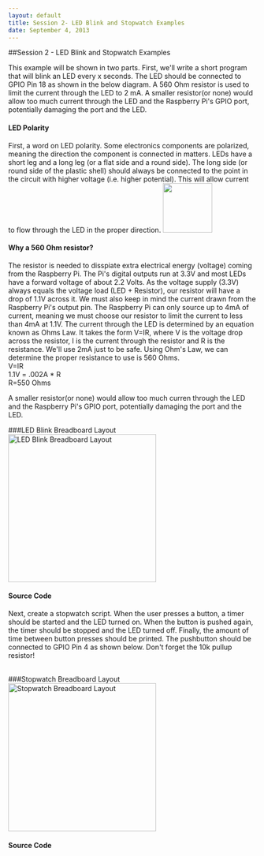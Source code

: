 ```yaml
---
layout: default
title: Session 2- LED Blink and Stopwatch Examples
date: September 4, 2013
---
```


##Session 2 - LED Blink and Stopwatch Examples


This example will be shown in two parts. First, we'll write a short program that will blink an LED every x seconds. The LED should be connected to GPIO Pin 18 as shown in the below diagram. A 560 Ohm resistor is used to limit the current through the LED to 2 mA. A smaller resistor(or none) would allow too much current through the LED and the Raspberry Pi's GPIO port, potentially damaging the port and the LED. 

#### LED Polarity
  First, a word on LED polarity. Some electronics components are polarized, meaning the direction the component is connected in matters. LEDs have a short leg and a long leg (or a flat side and a round side). The long side (or round side of the plastic shell) should always be connected to the point in the circuit with higher voltage (i.e. higher potential). This will allow current to flow through the LED in the proper direction. 
<img src="https://dl.dropboxusercontent.com/u/1733921/Raspberry%20Pi/LedPolarity.svg" width="100px"/>

#### Why a 560 Ohm resistor?
  The resistor is needed to disspiate extra electrical energy (voltage) coming from the Raspberry Pi. The Pi's digital outputs run at 3.3V and most LEDs have a forward voltage of about 2.2 Volts. As the voltage supply (3.3V) always equals the voltage load (LED + Resistor), our resistor will have a drop of 1.1V across it. We must also keep in mind the current drawn from the Raspberry Pi's output pin. The Raspberry Pi can only source up to 4mA of current, meaning we must choose our resistor to limit the current to less than 4mA at 1.1V.  The current through the LED is determined by an equation known as Ohms Law. It takes the form V=IR, where V is the voltage drop across the resistor, I is the current through the resistor and R is the resistance. We'll use 2mA just to be safe. Using Ohm's Law, we can determine the proper resistance to use is 560 Ohms.<br/>
V=IR<br/>
1.1V = .002A * R<br/>
R=550 Ohms<br/>

  A smaller resistor(or none) would allow too much curren through the LED and the Raspberry Pi's GPIO port, potentially damaging the port and the LED.

###LED Blink Breadboard Layout
<img src="https://dl.dropboxusercontent.com/u/1733921/Raspberry%20Pi/Schematics/RaspberryPi-LED%20Blink.png" alt="LED Blink Breadboard Layout" width="300px"/>

#### Source Code
<script src="http://gist-it.appspot.com/github/raspberrypi-aa/raspberrypi-aa/blob/master/led-blink.py"></script>

Next, create a stopwatch script. When the user presses a button, a timer should be started and the LED turned on. When the button is pushed again, the timer should be stopped and the LED turned off. Finally, the amount of time between button presses should be printed. The pushbutton should be connected to GPIO Pin 4 as shown below. Don't forget the 10k pullup resistor!

<br/>
###Stopwatch Breadboard Layout
<img src="https://dl.dropboxusercontent.com/u/1733921/Raspberry%20Pi/Schematics/RaspberryPi-Stopwatch.png" alt="Stopwatch Breadboard Layout" width="300px" />

#### Source Code
<script src="http://gist-it.appspot.com/github/raspberrypi-aa/raspberrypi-aa/blob/master/stopwatch.py"></script>
